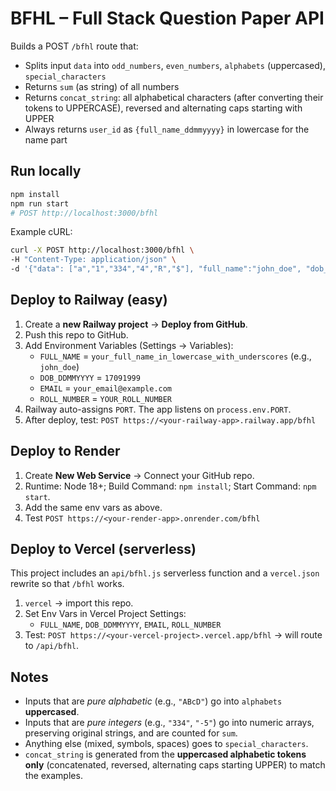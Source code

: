   # BFHL – Full Stack Question Paper API

  Builds a POST `/bfhl` route that:
  - Splits input `data` into `odd_numbers`, `even_numbers`, `alphabets` (uppercased), `special_characters`
  - Returns `sum` (as string) of all numbers
  - Returns `concat_string`: all alphabetical characters (after converting their tokens to UPPERCASE), reversed and alternating caps starting with UPPER
  - Always returns `user_id` as `{full_name_ddmmyyyy}` in lowercase for the name part

  ## Run locally
  ```bash
  npm install
  npm run start
  # POST http://localhost:3000/bfhl
  ```

  Example cURL:
  ```bash
  curl -X POST http://localhost:3000/bfhl \
-H "Content-Type: application/json" \
-d '{"data": ["a","1","334","4","R","$"], "full_name":"john_doe", "dob_ddmmyyyy":"17091999", "email":"john@xyz.com", "roll_number":"ABCD123"}'
  ```

  ## Deploy to Railway (easy)
  1. Create a **new Railway project** → **Deploy from GitHub**.
  2. Push this repo to GitHub.
  3. Add Environment Variables (Settings → Variables):
     - `FULL_NAME` = `your_full_name_in_lowercase_with_underscores` (e.g., `john_doe`)
     - `DOB_DDMMYYYY` = `17091999`
     - `EMAIL` = `your_email@example.com`
     - `ROLL_NUMBER` = `YOUR_ROLL_NUMBER`
  4. Railway auto-assigns `PORT`. The app listens on `process.env.PORT`.
  5. After deploy, test: `POST https://<your-railway-app>.railway.app/bfhl`

  ## Deploy to Render
  1. Create **New Web Service** → Connect your GitHub repo.
  2. Runtime: Node 18+; Build Command: `npm install`; Start Command: `npm start`.
  3. Add the same env vars as above.
  4. Test `POST https://<your-render-app>.onrender.com/bfhl`

  ## Deploy to Vercel (serverless)
  This project includes an `api/bfhl.js` serverless function and a `vercel.json` rewrite so that `/bfhl` works.
  1. `vercel` → import this repo.
  2. Set Env Vars in Vercel Project Settings:
     - `FULL_NAME`, `DOB_DDMMYYYY`, `EMAIL`, `ROLL_NUMBER`
  3. Test: `POST https://<your-vercel-project>.vercel.app/bfhl` → will route to `/api/bfhl`.

  ## Notes
  - Inputs that are *pure alphabetic* (e.g., `"ABcD"`) go into `alphabets` **uppercased**.
  - Inputs that are *pure integers* (e.g., `"334"`, `"-5"`) go into numeric arrays, preserving original strings, and are counted for `sum`.
  - Anything else (mixed, symbols, spaces) goes to `special_characters`.
  - `concat_string` is generated from the **uppercased alphabetic tokens only** (concatenated, reversed, alternating caps starting UPPER) to match the examples.
